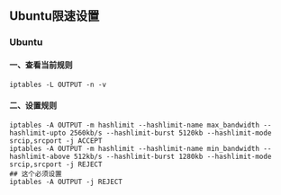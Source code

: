 ## Ubuntu限速设置

### Ubuntu

#### 一、查看当前规则
```shell
iptables -L OUTPUT -n -v
```

#### 二、设置规则
```shell
iptables -A OUTPUT -m hashlimit --hashlimit-name max_bandwidth --hashlimit-upto 2560kb/s --hashlimit-burst 5120kb --hashlimit-mode srcip,srcport -j ACCEPT
iptables -A OUTPUT -m hashlimit --hashlimit-name min_bandwidth --hashlimit-above 512kb/s --hashlimit-burst 1280kb --hashlimit-mode srcip,srcport -j REJECT
## 这个必须设置
iptables -A OUTPUT -j REJECT
```